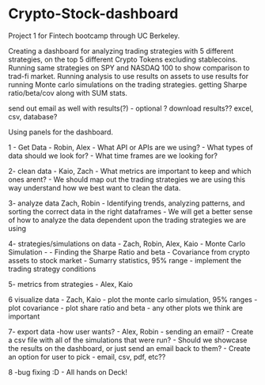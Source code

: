 # Crypto-Stock-dashboard
Project 1 for Fintech bootcamp through UC Berkeley. 

Creating a dashboard for analyzing trading strategies with 5 different strategies, on the top 5 different Crypto Tokens excluding stablecoins. 
Running same strategies on SPY and NASDAQ 100 to show comparison to trad-fi market. 
Running analysis to use results on assets to use results for running Monte carlo simulations on the trading strategies.
getting Sharpe ratio/beta/cov along with SUM stats. 

send out email as well with results(?) - optional ? 
download results?? excel, csv, database? 

Using panels for the dashboard. 


  1 - Get Data - Robin, Alex
     - What API or APIs are we using?
     - What types of data should we look for?
     - What time frames are we looking for?
  
  2- clean data - Kaio, Zach
     - What metrics are important to keep and which ones arent?
     - We should map out the trading strategies we are using this way understand how we best want to clean the data.
   
   3- analyze data Zach, Robin
    - Identifying trends, analyzing patterns, and sorting the correct data in the right dataframes
    - We will get a better sense of how to analyze the data dependent upon the trading strategies we are using
   
   4- strategies/simulations on data - Zach, Robin, Alex, Kaio
    - Monte Carlo Simulation - 
    - Finding the Sharpe Ratio and beta
    - Covariance from crypto assets to stock market
    - Sumarry statistics, 95% range
    - implement the trading strategy conditions 
    
   5- metrics from strategies - Alex, Kaio 
    
   6 visualize data - Zach, Kaio
    - plot the monte carlo simulation, 95% ranges
    - plot covariance
    - plot share ratio and beta
    - any other plots we think are important
    
    
   7- export data -how user wants? - Alex, Robin
    - sending an email?
    - Create a csv file with all of the simulations that were run?
    - Should we showcase the results on the dashboard, or just send an email back to them?
    - Create an option for user to pick - email, csv, pdf, etc??
    
   8 -bug fixing :D - All hands on Deck!

